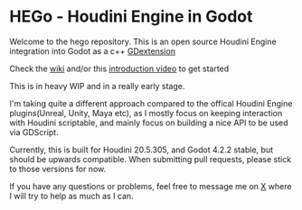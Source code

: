 # HEGo - Houdini Engine in Godot
 
Welcome to the hego repository. This is an open source Houdini Engine integration into Godot as a c++ [GDextension](https://docs.godotengine.org/en/stable/tutorials/scripting/gdextension/what_is_gdextension.html)

Check the [wiki](https://github.com/peterprickarz/hego/wiki) and/or this [introduction video](https://youtu.be/5iYb76kwDjU) to get started

This is in heavy WIP and in a really early stage.

I'm taking quite a different approach compared to the offical Houdini Engine plugins(Unreal, Unity, Maya etc), as I mostly focus on keeping interaction with Houdini scriptable, and mainly focus on building a nice API to be used via GDScript.

Currently, this is built for Houdini 20.5.305, and Godot 4.2.2 stable, but should be upwards compatible. When submitting pull requests, please stick to those versions for now.

If you have any questions or problems, feel free to message me on [X](https://x.com/prickarz) where I will try to help as much as I can.
